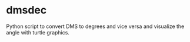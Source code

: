 # dmsdec
Python script to convert DMS to degrees and vice versa and visualize the angle with turtle graphics.
